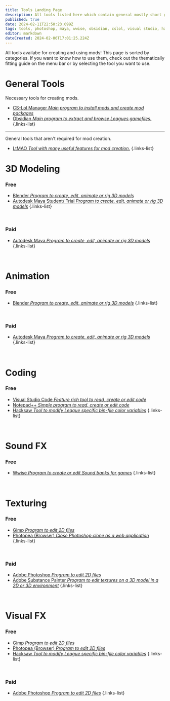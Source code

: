 ```yaml
---
title: Tools Landing Page
description: All tools listed here which contain general mostly short guides.
published: true
date: 2024-02-11T22:50:23.099Z
tags: tools, photoshop, maya, wwise, obsidian, cslol, visual studio, hacksaw, blender, ltmao, gimp
editor: markdown
dateCreated: 2024-02-06T17:01:25.224Z
---
```


All tools availabe for creating and using mods! This page is sorted by categories. If you want to know how to use them, check out the thematically fitting guide on the menu bar or by selecting the tool you want to use.

# General Tools

Necessary tools for creating mods.

-   [CS-Lol Manager *Main program to install mods and create mod packages*](/core-guides/tools-landing/cslolmanager)
-   [Obsidian *Main program to extract and browse Leagues gamefiles.*](/core-guides/tools-landing/obsidian)
{.links-list}
---
General tools that aren't required for mod creation.
- [LtMAO *Tool with many useful features for mod creation.*](/core-guides/tools-landing/LtMAO)
{.links-list}
# 3D Modeling

### Free

-   [Blender *Program to create, edit, animate or rig 3D models*](/core-guides/tools-landing/blender)
-   [Autodesk Maya Student/ Trial *Program to create, edit, animate or rig 3D models*](/core-guides/tools-landing/maya)
{.links-list}

<br>

### Paid

-   [Autodesk Maya *Program to create, edit, animate or rig 3D models*](/core-guides/tools-landing/maya)
{.links-list}

<br>

# Animation

### Free

- [Blender *Program to create, edit, animate or rig 3D models*](/core-guides/tools-landing/blender)
{.links-list}

<br>

### Paid

-   [Autodesk Maya *Program to create, edit, animate or rig 3D models*](/core-guides/tools-landing/maya)
{.links-list}

<br>

# Coding

### Free

-   [Visual Studio Code *Feature rich tool to read, create or edit code*](/core-guides/tools-landing/visual-studio)
-   [Notepad++ *Simple program to read, create or edit code*](/core-guides/tools-landing/notepadplusplus)
-   [Hacksaw *Tool to modify League specific bin-file color variables*](/core-guides/tools-landing/hacksaw)
{.links-list}

<br>

# Sound FX

### Free

-   [Wwise *Program to create or edit Sound banks for games*](/core-guides/tools-landing/wwise)
{.links-list}

<br>

# Texturing

### Free

-   [Gimp *Program to edit 2D files*](/core-guides/tools-landing/gimp)
-   [Photopea (Browser) *Close Photoshop clone as a web application*](https://www.photopea.com/)
{.links-list}

<br>

### Paid

-   [Adobe Photoshop *Program to edit 2D files*](/core-guides/tools-landing/adobe/photoshop)
-   [Adobe Substance Painter *Program to edit textures on a 3D model in a 2D or 3D environment*](/core-guides/tools-landing/adobe/substance-painter)
{.links-list}

<br>

# Visual FX

### Free

-   [Gimp *Program to edit 2D files*](/core-guides/tools-landing/gimp)
-   [Photopea (Browser) *Program to edit 2D files*](https://www.photopea.com/)
-   [Hacksaw *Tool to modify League specific bin-file color variables*](/core-guides/tools-landing/hacksaw)
{.links-list}

<br>

### Paid

-  [Adobe Photoshop *Program to edit 2D files*](/core-guides/tools-landing/adobe/photoshop)
{.links-list}